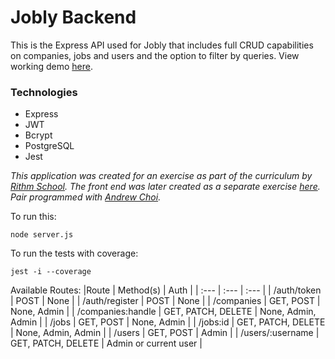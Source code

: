 # Jobly Backend

This is the Express API used for Jobly that includes full CRUD capabilities on companies, jobs and users and the option to filter by queries.
View working demo [here](https://jobly-backend-robyn.herokuapp.com/companies).

### Technologies
- Express
- JWT
- Bcrypt
- PostgreSQL
- Jest

_This application was created for an exercise as part of the curriculum by [Rithm School](https://www.rithmschool.com/). The front end was later created as a separate exercise [here](https://github.com/robynlgy/react-jobly). Pair programmed with [Andrew Choi](https://github.com/DongChoi)._

To run this:

    node server.js

To run the tests with coverage:

    jest -i --coverage


Available Routes:
|Route | Method(s) | Auth |
| :--- | :--- | :--- |
| /auth/token | POST | None |
| /auth/register | POST | None |
| /companies | GET, POST | None, Admin |
| /companies:handle | GET, PATCH, DELETE | None, Admin, Admin |
| /jobs | GET, POST | None, Admin |
| /jobs:id | GET, PATCH, DELETE | None, Admin, Admin |
| /users | GET, POST | Admin |
| /users/:username | GET, PATCH, DELETE | Admin or current user |


